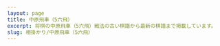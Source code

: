 ```yaml
---
layout: page
title: 中原飛車（5六飛）
excerpt: 将棋の中原飛車（5六飛）戦法の古い棋譜から最新の棋譜まで掲載しています。
slug: 相掛かり/中原飛車（5六飛）
---
```

